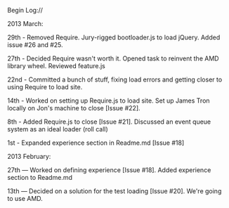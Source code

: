Begin Log://

2013 March:

29th - Removed Require. Jury-rigged bootloader.js to load jQuery. Added issue #26 and #25.

27th - Decided Require wasn't worth it. Opened task to reinvent the AMD library wheel. Reviewed feature.js

22nd - Committed a bunch of stuff, fixing load errors and getting closer to using Require to load site.

14th - Worked on setting up Require.js to load site. Set up James Tron locally on Jon's machine to close [Issue #22].

8th - Added Require.js to close [Issue #21]. Discussed an event queue system as an ideal loader (roll call)

1st - Expanded experience section in Readme.md [Issue #18]

2013 February:

27th — Worked on defining experience [Issue #18]. Added experience section to Readme.md

13th — Decided on a solution for the test loading [Issue #20]. We're going to use AMD.
